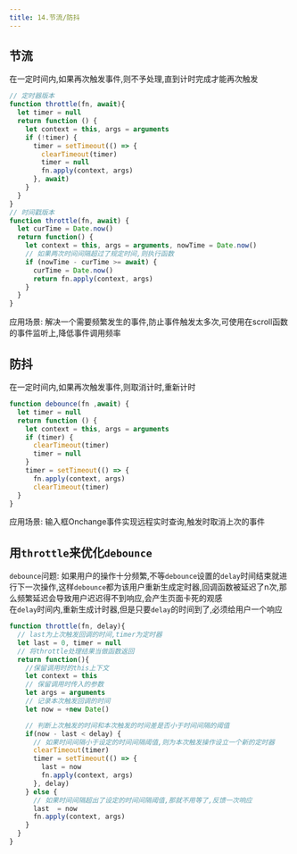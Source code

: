 ```yaml
---
title: 14.节流/防抖
---
```

## 节流
在一定时间内,如果再次触发事件,则不予处理,直到计时完成才能再次触发
```js
// 定时器版本
function throttle(fn, await){
  let timer = null
  return function () {
    let context = this, args = arguments
    if (!timer) {
      timer = setTimeout(() => {
        clearTimeout(timer)
        timer = null
        fn.apply(context, args)
      }, await)
    } 
  }
}
// 时间戳版本
function throttle(fn, await) {
  let curTime = Date.now()
  return function() {
    let context = this, args = arguments, nowTime = Date.now()
    // 如果两次时间间隔超过了规定时间,则执行函数
    if (nowTime - curTime >= await) {
      curTime = Date.now()
      return fn.apply(context, args)
    }
  }
}
``` 
应用场景: 解决一个需要频繁发生的事件,防止事件触发太多次,可使用在scroll函数的事件监听上,降低事件调用频率

## 防抖
在一定时间内,如果再次触发事件,则取消计时,重新计时
```js
function debounce(fn ,await) {
  let timer = null
  return function () {
    let context = this, args = arguments
    if (timer) {
      clearTimeout(timer)
      timer = null
    }
    timer = setTimeout(() => {
      fn.apply(context, args)
      clearTimeout(timer)
  }
}
```
应用场景: 输入框Onchange事件实现远程实时查询,触发时取消上次的事件

## 用`throttle`来优化`debounce`
`debounce`问题: 如果用户的操作十分频繁,不等`debounce`设置的`delay`时间结束就进行下一次操作,这样`debounce`都为该用户重新生成定时器,回调函数被延迟了n次,那么频繁延迟会导致用户迟迟得不到响应,会产生页面卡死的观感  
在`delay`时间内,重新生成计时器,但是只要`delay`的时间到了,必须给用户一个响应
```js
function throttle(fn, delay){
  // last为上次触发回调的时间,timer为定时器
  let last = 0, timer = null
  // 将throttle处理结果当做函数返回
  return function(){
    //保留调用时的this上下文
    let context = this
    // 保留调用时传入的参数
    let args = arguments
    // 记录本次触发回调的时间
    let now = +new Date()

    // 判断上次触发的时间和本次触发的时间差是否小于时间间隔的阈值
    if(now - last < delay) {
      // 如果时间间隔小于设定的时间间隔阈值,则为本次触发操作设立一个新的定时器
      clearTimeout(timer)
      timer = setTimeout(() => {
        last = now
        fn.apply(context, args)
      }, delay)
    } else {
      // 如果时间间隔超出了设定的时间间隔阈值,那就不用等了,反馈一次响应
      last  = now
      fn.apply(context, args)
    }
  }
}

```